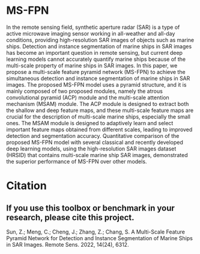 # MS-FPN
In the remote sensing field, synthetic aperture radar (SAR) is a type of active microwave
imaging sensor working in all-weather and all-day conditions, providing high-resolution SAR
images of objects such as marine ships. Detection and instance segmentation of marine ships
in SAR images has become an important question in remote sensing, but current deep learning
models cannot accurately quantify marine ships because of the multi-scale property of marine ships
in SAR images. In this paper, we propose a multi-scale feature pyramid network (MS-FPN) to
achieve the simultaneous detection and instance segmentation of marine ships in SAR images. The
proposed MS-FPN model uses a pyramid structure, and it is mainly composed of two proposed
modules, namely the atrous convolutional pyramid (ACP) module and the multi-scale attention
mechanism (MSAM) module. The ACP module is designed to extract both the shallow and deep
feature maps, and these multi-scale feature maps are crucial for the description of multi-scale
marine ships, especially the small ones. The MSAM module is designed to adaptively learn and
select important feature maps obtained from different scales, leading to improved detection and
segmentation accuracy. Quantitative comparison of the proposed MS-FPN model with several
classical and recently developed deep learning models, using the high-resolution SAR images dataset
(HRSID) that contains multi-scale marine ship SAR images, demonstrated the superior performance
of MS-FPN over other models.
# Citation
## If you use this toolbox or benchmark in your research, please cite this project.
Sun, Z.; Meng, C.; Cheng, J.; Zhang, Z.; Chang, S. A Multi-Scale Feature Pyramid Network for Detection and Instance Segmentation of Marine Ships in SAR Images. Remote Sens. 2022, 14(24), 6312.
